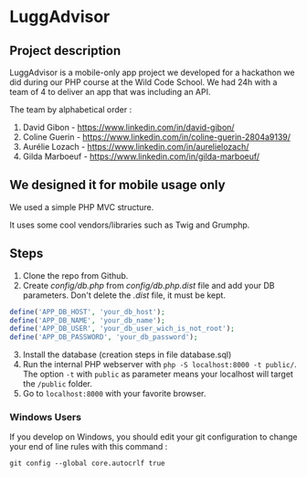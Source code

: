 # LuggAdvisor

## Project description

LuggAdvisor is a mobile-only app project we developed for a hackathon we did during our PHP course at the Wild Code School.
We had 24h with a team of 4 to deliver an app that was including an API.

The team by alphabetical order :
1. David Gibon - https://www.linkedin.com/in/david-gibon/
2. Coline Guerin - https://www.linkedin.com/in/coline-guerin-2804a9139/
3. Aurélie Lozach - https://www.linkedin.com/in/aurelielozach/
4. Gilda Marboeuf - https://www.linkedin.com/in/gilda-marboeuf/

## We designed it for mobile usage only

We used a simple PHP MVC structure.

It uses some cool vendors/libraries such as Twig and Grumphp.

## Steps

1. Clone the repo from Github.
2. Create _config/db.php_ from _config/db.php.dist_ file and add your DB parameters. Don't delete the _.dist_ file, it must be kept.

```php
define('APP_DB_HOST', 'your_db_host');
define('APP_DB_NAME', 'your_db_name');
define('APP_DB_USER', 'your_db_user_wich_is_not_root');
define('APP_DB_PASSWORD', 'your_db_password');
```

3. Install the database (creation steps in file database.sql)
4. Run the internal PHP webserver with `php -S localhost:8000 -t public/`. The option `-t` with `public` as parameter means your localhost will target the `/public` folder.
6. Go to `localhost:8000` with your favorite browser.


### Windows Users

If you develop on Windows, you should edit your git configuration to change your end of line rules with this command :

`git config --global core.autocrlf true`
